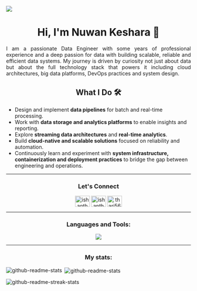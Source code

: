 ![](https://komarev.com/ghpvc/?username=NuwanKeshara)
<h1 align="center">Hi, I'm Nuwan Keshara 👋</h1>

<p align="justify">
I am a passionate Data Engineer with some years of professional experience and a deep passion for data with building scalable, reliable and efficient data systems. My journey is driven by curiosity not just about data but about the full technology stack that powers it including cloud architectures, big data platforms, DevOps practices and system design.
</p>

<h2 align="center">What I Do 🛠️</h2>
<ul>
  <li>Design and implement <strong>data pipelines</strong> for batch and real-time processing.</li>
  <li>Work with <strong>data storage and analytics platforms</strong> to enable insights and reporting.</li>
  <li>Explore <strong>streaming data architectures</strong> and <strong>real-time analytics</strong>.</li>
  <li>Build <strong>cloud-native and scalable solutions</strong> focused on reliability and automation.</li>
  <li>Continuously learn and experiment with <strong>system infrastructure, containerization and deployment practices</strong> to bridge the gap between engineering and operations.</li>
</ul>

<hr>
<h3 align= "center">Let's Connect</h3>
<p align="center">
<a href="https://medium.com/@nuwankeshara12" target="blank"><img align="center" src="https://raw.githubusercontent.com/rahuldkjain/github-profile-readme-generator/master/src/images/icons/Social/medium.svg" alt="ishanthari96" height="30" width="40" /></a>
<a href="https://www.linkedin.com/in/nuwan-keshara/" target="blank"><img align="center" src="https://raw.githubusercontent.com/rahuldkjain/github-profile-readme-generator/master/src/images/icons/Social/linked-in-alt.svg" alt="ishanthari96" height="30" width="40" /></a>
<a href="mailto:nuwankeshara126@gmail.com" target="blank"><img align="center" src="https://raw.githubusercontent.com/maurodesouza/profile-readme-generator/master/src/assets/icons/social/gmail/default.svg" alt="thari5607" height="30" width="40" /></a>
</p>
<hr>

<h3 align="center">Languages and Tools:</h3>
<p align="center">
  <a href="https://skillicons.dev">
    <img  src="https://skillicons.dev/icons?i=py,scala,java,mysql,mongodb,azure,aws,flask,git,grafana,graphql,heroku,kafka,linux,raspberrypi,selenium,tensorflow,sklearn" />
  </a>
</p>
<hr>

<h3 align="center">My stats:</h3>

<p><img align="left" src="https://github-readme-stats.vercel.app/api/top-langs?username=NuwanKeshara&show_icons=true&locale=en&layout=compact" alt="github-readme-stats" /></p>

<p>&nbsp;<img align="center" src="https://github-readme-stats.vercel.app/api?username=NuwanKeshara&show_icons=true&locale=en" alt="github-readme-stats" /></p>

<p><img align="center" src="https://github-readme-streak-stats.herokuapp.com/?user=NuwanKeshara" alt="github-readme-streak-stats" /></p>
